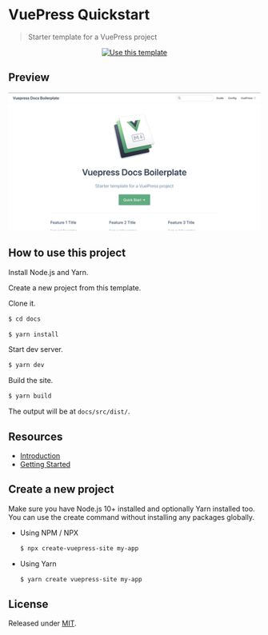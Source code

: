 # VuePress Quickstart
> Starter template for a VuePress project


<div align="center">

[![Use this template](https://img.shields.io/badge/Use_this_template-2ea44f?style=for-the-badge&logo=github)](https://github.com/MichaelCurrin/vuepress-quickstart/generate)

</div>


## Preview

<div align="center">
    <img src="/sample.png" alt="Sample screenshot" title="Sample screenshot" />
</div>


## How to use this project

Install Node.js and Yarn.

Create a new project from this template.

Clone it.

```sh
$ cd docs
```

```sh
$ yarn install
```

Start dev server.

```sh
$ yarn dev
```

Build the site.

```sh
$ yarn build
```

The output will be at `docs/src/dist/`.


## Resources

- [Introduction](https://vuepress.vuejs.org/guide/)
- [Getting Started](https://vuepress.vuejs.org/guide/getting-started.html)


## Create a new project

Make sure you have Node.js 10+ installed and optionally Yarn installed too. You can use the create command without installing any packages globally.

- Using NPM / NPX
    ```sh
    $ npx create-vuepress-site my-app
    ```
- Using Yarn
    ```sh
    $ yarn create vuepress-site my-app
    ```


## License

Released under [MIT](/LICENSE).
